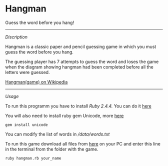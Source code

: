 # Hangman
Guess the word before you hang!

***
*Discription*

Hangman is a classic paper and pencil guessing game in which you must guess the word before you hang.

The guessing player has 7 attempts to guess the word and loses the game when the diagram showing hangman had been completed before all the letters were guessed.

[Hangman(game) on Wikipedia](https://en.wikipedia.org/wiki/Hangman_(game))

***
*Usage*

To run this programm you have to install *Ruby 2.4.4.* You can do it [here](https://www.ruby-lang.org)

You will also need to install ruby gem Unicode, more [here](https://github.com/blackwinter/unicode)

```
gem install unicode
```

You can modify the list of words in */data/words.txt*

To run this game download all files from [here](https://github.com/shapovalov-k/hangman) on your PC and enter this line in the terminal from the folder with the game.

```
ruby hangman.rb your_name
```

